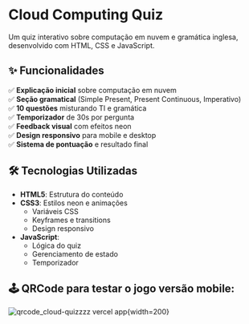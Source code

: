 # Cloud Computing Quiz

Um quiz interativo sobre computação em nuvem e gramática inglesa, desenvolvido com HTML, CSS e JavaScript.

## ✨ Funcionalidades
✅ **Explicação inicial** sobre computação em nuvem  
✅ **Seção gramatical** (Simple Present, Present Continuous, Imperativo)  
✅ **10 questões** misturando TI e gramática  
✅ **Temporizador** de 30s por pergunta  
✅ **Feedback visual** com efeitos neon  
✅ **Design responsivo** para mobile e desktop  
✅ **Sistema de pontuação** e resultado final  

## 🛠 Tecnologias Utilizadas
- **HTML5**: Estrutura do conteúdo
- **CSS3**: Estilos neon e animações
  - Variáveis CSS
  - Keyframes e transitions
  - Design responsivo
- **JavaScript**: 
  - Lógica do quiz
  - Gerenciamento de estado
  - Temporizador
 
## 🕹️ QRCode para testar o jogo versão mobile:
  
  ![qrcode_cloud-quizzzz vercel app](https://github.com/user-attachments/assets/2e963a84-00a9-4a3d-b408-0aa5d2ba7c02){width=200}

